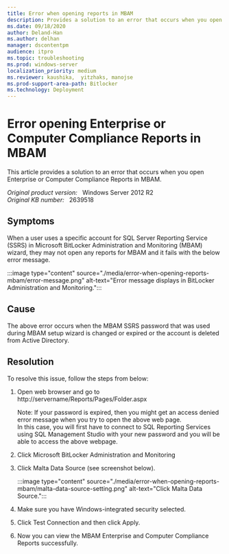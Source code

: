 ```yaml
---
title: Error when opening reports in MBAM
description: Provides a solution to an error that occurs when you open Enterprise or Computer Compliance Reports in MBAM.
ms.date: 09/18/2020
author: Deland-Han 
ms.author: delhan
manager: dscontentpm
audience: itpro
ms.topic: troubleshooting
ms.prod: windows-server
localization_priority: medium
ms.reviewer: kaushika,  yitzhaks, manojse
ms.prod-support-area-path: Bitlocker
ms.technology: Deployment
---
```

# Error opening Enterprise or Computer Compliance Reports in MBAM

This article provides a solution to an error that occurs when you open Enterprise or Computer Compliance Reports in MBAM.

_Original product version:_ &nbsp; Windows Server 2012 R2  
_Original KB number:_ &nbsp; 2639518

## Symptoms

When a user uses a specific account for SQL Server Reporting Service (SSRS) in Microsoft BitLocker Administration and Monitoring (MBAM) wizard, they may not open any reports for MBAM and it fails with the below error message.

:::image type="content" source="./media/error-when-opening-reports-mbam/error-message.png" alt-text="Error message displays in BitLocker Administration and Monitoring.":::

## Cause

The above error occurs when the MBAM SSRS password that was used during MBAM setup wizard is changed or expired or the account is deleted from Active Directory.

## Resolution

To resolve this issue, follow the steps from below:

1. Open web browser and go to http://servername/Reports/Pages/Folder.aspx

    Note: If your password is expired, then you might get an access denied error message when you try to open the above web page.  
    In this case, you will first have to connect to SQL Reporting Services using SQL Management Studio with your new password and you will be able to access the above webpage.

2. Click Microsoft BitLocker Administration and Monitoring
3. Click Malta Data Source (see screenshot below).

    :::image type="content" source="./media/error-when-opening-reports-mbam/malta-data-source-setting.png" alt-text="Click Malta Data Source.":::

4. Make sure you have Windows-integrated security selected.
5. Click Test Connection and then click Apply.
6. Now you can view the MBAM Enterprise and Computer Compliance Reports successfully.
